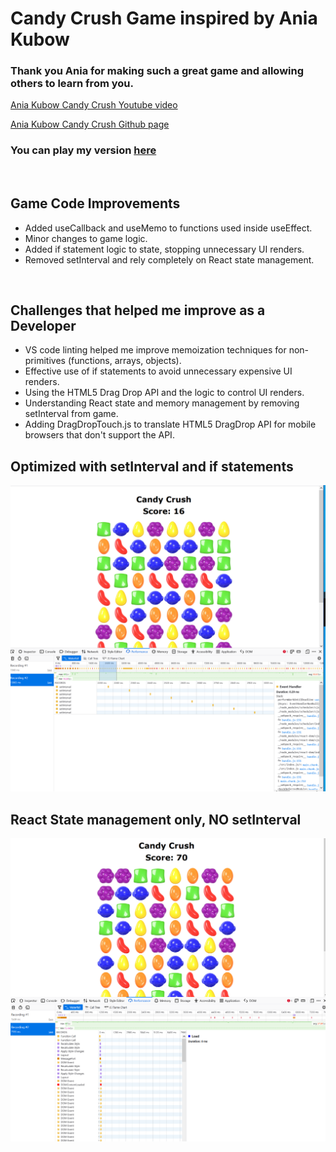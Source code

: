 # Candy Crush Game inspired by Ania Kubow

### Thank you Ania for making such a great game and allowing others to learn from you.

[Ania Kubow Candy Crush Youtube video](https://www.youtube.com/watch?v=PBrEq9Wd6_U)

[Ania Kubow Candy Crush Github page](https://github.com/kubowania/candy-crush-reactjs.git)

### You can play my version [here](https://webmastersmith.github.io/candy-crush-app/)

&nbsp;

## Game Code Improvements
* Added useCallback and useMemo to functions used inside useEffect.
* Minor changes to game logic.
* Added if statement logic to state, stopping unnecessary UI renders.
* Removed setInterval and rely completely on React state management.

&nbsp;

## Challenges that helped me improve as a Developer
* VS code linting helped me improve memoization techniques for non-primitives (functions, arrays, objects).
* Effective use of if statements to avoid unnecessary expensive UI renders.
* Using the HTML5 Drag Drop API and the logic to control UI renders.
* Understanding React state and memory management by removing setInterval from game.
* Adding DragDropTouch.js to translate HTML5 DragDrop API for mobile browsers that don't support the API.

## Optimized with setInterval and if statements
![setInterval and if statements to control UI](/readme-images/setInterval-after-all-performance-improvements.png)

## React State management only, NO setInterval
![React State Management](/readme-images/pure-react-without-setinterval.png)